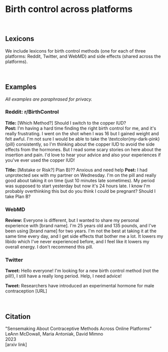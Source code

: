 # Birth control across platforms

<br>

## Lexicons

We include lexicons for birth control methods (one for each of three platforms: Reddit, Twitter, and WebMD) and side effects (shared across the platforms).


<br>

## Examples

_All examples are paraphrased for privacy._

### Reddit: r/BirthControl

**Title:** [Which Method?] Should I switch to the copper IUD?  
**Post:** I'm having a hard time finding the right birth control for me, and it's really frustrating. I went on the shot when I was 16 but I gained weight and felt awful. I'm not sure I would be able to take the \textcolor{my-dark-pink}{pill} consistently, so I'm thinking about the copper IUD to avoid the side effects from the hormones. But I read some scary stories on here about the insertion and pain. I'd love to hear your advice and also your experiences if you've ever used the copper IUD! 

**Title:** [Mistake or Risk?] Plan B}?? Anxious and need help 
**Post:** I had unprotected sex with my partner on Wednesday. I'm on the pill and really good about taking it on time (just 10 minutes late sometimes). My period was supposed to start yesterday but now it's 24 hours late. I know I'm probably overthinking this but do you think I could be pregnant? Should I take Plan B?

### WebMD

**Review:** Everyone is different, but I wanted to share my personal experience with [brand name]. I'm 25 years old and 135 pounds, and I've been using [brand name] for two years. I'm not the best at taking it at the same time every day, and I get side effects that bother me a lot. It lowers my libido which I've never experienced before, and I feel like it lowers my overall energy. I don't recommend this pill. 


### Twitter

**Tweet:** Hello everyone! I'm looking for a new birth control method (not the pill!), I still have a really long period. Help, I need advice!

**Tweet:** Researchers have introduced an experimental hormone for male contraception [URL]

<br>

## Citation

"Sensemaking About Contraceptive Methods Across Online Platforms"  
LeAnn McDowall, Maria Antoniak, David Mimno  
2023  
[arxiv link]  

